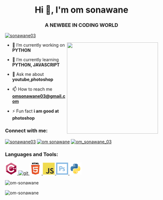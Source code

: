 <h1 align="center">Hi 👋, I'm om sonawane</h1>
<h3 align="center">A NEWBEE IN CODING WORLD</h3>

<p align="left"> <a href="https://twitter.com/sonawane03" target="blank"><img src="https://img.shields.io/twitter/follow/sonawane03?logo=twitter&style=for-the-badge" alt="sonawane03" /></a> </p>
<img align="right" height="300" width="300" src="https://media.giphy.com/media/LMt9638dO8dftAjtco/giphy.gif">

- 🔭 I’m currently working on **PYTHON**

- 🌱 I’m currently learning **PYTHON, JAVASCRIPT**

- 💬 Ask me about **youtube,photoshop**

- 📫 How to reach me **omsonawane03@gmail.com**

- ⚡ Fun fact **i am good at photoshop**

<h3 align="left">Connect with me:</h3>
<p align="left">
<a href="https://twitter.com/sonawane03" target="blank"><img align="center" src="https://raw.githubusercontent.com/rahuldkjain/github-profile-readme-generator/master/src/images/icons/Social/twitter.svg" alt="sonawane03" height="30" width="40" /></a>
<a href="https://linkedin.com/in/om sonawane" target="blank"><img align="center" src="https://raw.githubusercontent.com/rahuldkjain/github-profile-readme-generator/master/src/images/icons/Social/linked-in-alt.svg" alt="om sonawane" height="30" width="40" /></a>
<a href="https://instagram.com/om_sonawane_03" target="blank"><img align="center" src="https://raw.githubusercontent.com/rahuldkjain/github-profile-readme-generator/master/src/images/icons/Social/instagram.svg" alt="om_sonawane_03" height="30" width="40" /></a>
</p>

<h3 align="left">Languages and Tools:</h3>
<p align="left"> <a href="https://www.w3schools.com/cpp/" target="_blank"> <img src="https://raw.githubusercontent.com/devicons/devicon/master/icons/cplusplus/cplusplus-original.svg" alt="cplusplus" width="40" height="40"/> </a> <a href="https://git-scm.com/" target="_blank"> <img src="https://www.vectorlogo.zone/logos/git-scm/git-scm-icon.svg" alt="git" width="40" height="40"/> </a> <a href="https://www.w3.org/html/" target="_blank"> <img src="https://raw.githubusercontent.com/devicons/devicon/master/icons/html5/html5-original-wordmark.svg" alt="html5" width="40" height="40"/> </a> <a href="https://developer.mozilla.org/en-US/docs/Web/JavaScript" target="_blank"> <img src="https://raw.githubusercontent.com/devicons/devicon/master/icons/javascript/javascript-original.svg" alt="javascript" width="40" height="40"/> </a> <a href="https://www.photoshop.com/en" target="_blank"> <img src="https://raw.githubusercontent.com/devicons/devicon/master/icons/photoshop/photoshop-line.svg" alt="photoshop" width="40" height="40"/> </a> <a href="https://www.python.org" target="_blank"> <img src="https://raw.githubusercontent.com/devicons/devicon/master/icons/python/python-original.svg" alt="python" width="40" height="40"/> </a> </p>

<p><img align="center" src="https://github-readme-stats.vercel.app/api/top-langs?username=om-sonawane&show_icons=true&locale=en&layout=compact" alt="om-sonawane" /></p>

<p><img align="center" src="https://github-readme-streak-stats.herokuapp.com/?user=om-sonawane&" alt="om-sonawane" /></p>
